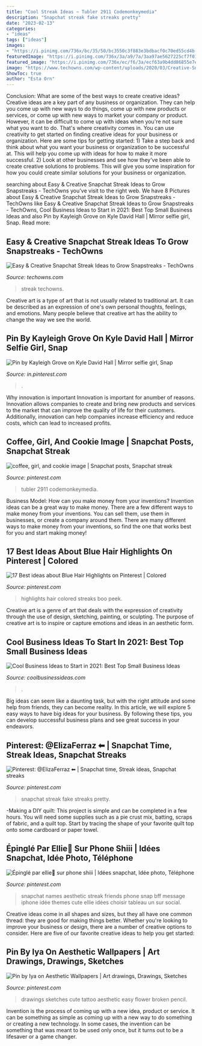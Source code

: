 ```yaml
---
title: "Cool Streak Ideas ~ Tubler 2911 Codemonkeymedia"
description: "Snapchat streak fake streaks pretty"
date: "2023-02-13"
categories:
- "ideas"
tags: ["ideas"]
images:
- "https://i.pinimg.com/736x/bc/35/50/bc3550c3f883e3bdbacf0c70ed55cd4b--blue-hair-highlights-peek-a-boo-colored-highlights-hair.jpg"
featuredImage: "https://i.pinimg.com/736x/3a/a9/7a/3aa97ae5627225cf7f019a588d333c61.jpg"
featured_image: "https://i.pinimg.com/736x/ec/f6/3a/ecf63a9b4dd86855e7ea55002c9f554a--snapchat-picture-snapchat-ideas.jpg"
image: "https://www.techowns.com/wp-content/uploads/2020/03/Creative-Snapchat-Streak-Ideas.jpg"
ShowToc: true
author: "Esta Orn"
---
```



Conclusion: What are some of the best ways to create creative ideas?
Creative ideas are a key part of any business or organization. They can help you come up with new ways to do things, come up with new products or services, or come up with new ways to market your company or product. However, it can be difficult to come up with ideas when you're not sure what you want to do. That's where creativity comes in. You can use creativity to get started on finding creative ideas for your business or organization. Here are some tips for getting started: 1) Take a step back and think about what you want your business or organization to be successful at. This will help you come up with ideas for how to make it more successful. 2) Look at other businesses and see how they've been able to create creative solutions to problems. This will give you some inspiration for how you could create similar solutions for your business or organization.

	

		
searching about Easy &amp; Creative Snapchat Streak Ideas to Grow Snapstreaks - TechOwns you've visit to the right web. We have 8 Pictures about Easy &amp; Creative Snapchat Streak Ideas to Grow Snapstreaks - TechOwns like Easy &amp; Creative Snapchat Streak Ideas to Grow Snapstreaks - TechOwns, Cool Business Ideas to Start in 2021: Best Top Small Business Ideas and also Pin by Kayleigh Grove on Kyle David Hall | Mirror selfie girl, Snap. Read more:
		
    
## Easy &amp; Creative Snapchat Streak Ideas To Grow Snapstreaks - TechOwns

<img loading=lazy src="https://www.techowns.com/wp-content/uploads/2020/03/Creative-Snapchat-Streak-Ideas.jpg" onerror="this.onerror=null;this.src='https://tse3.mm.bing.net/th?id=OIP.FJNmelfmFFJ_xodZSILBVQHaE8&amp;pid=15.1';" alt="Easy &amp; Creative Snapchat Streak Ideas to Grow Snapstreaks - TechOwns">

_Source: techowns.com_

>streak techowns. 

	

Creative art is a type of art that is not usually related to traditional art. It can be described as an expression of one's own personal thoughts, feelings, and emotions. Many people believe that creative art has the ability to change the way we see the world.

    
## Pin By Kayleigh Grove On Kyle David Hall | Mirror Selfie Girl, Snap

<img loading=lazy src="https://i.pinimg.com/originals/33/79/71/33797139504b6e03e1872ee9ab1da370.png" onerror="this.onerror=null;this.src='https://tse2.mm.bing.net/th?id=OIP.C7TeV8Ndsdxyn5STNLj_IgHaNJ&amp;pid=15.1';" alt="Pin by Kayleigh Grove on Kyle David Hall | Mirror selfie girl, Snap">

_Source: in.pinterest.com_

>. 

	

Why innovation is important
Innovation is important for anumber of reasons. Innovation allows companies to create and bring new products and services to the market that can improve the quality of life for their customers. Additionally, innovation can help companies increase efficiency and reduce costs, which can lead to increased profits.

    
## Coffee, Girl, And Cookie Image | Snapchat Posts, Snapchat Streak

<img loading=lazy src="https://i.pinimg.com/736x/ec/f6/3a/ecf63a9b4dd86855e7ea55002c9f554a--snapchat-picture-snapchat-ideas.jpg" onerror="this.onerror=null;this.src='https://tse4.mm.bing.net/th?id=OIP.dotz_MwTWscgq7HBCiTXaQHaNK&amp;pid=15.1';" alt="coffee, girl, and cookie image | Snapchat posts, Snapchat streak">

_Source: pinterest.com_

>tubler 2911 codemonkeymedia. 

	

Business Model: How can you make money from your inventions?
Invention ideas can be a great way to make money. There are a few different ways to make money from your inventions. You can sell them, use them in businesses, or create a company around them. There are many different ways to make money from your inventions, so find the one that works best for you and start making money!

    
## 17 Best Ideas About Blue Hair Highlights On Pinterest | Colored

<img loading=lazy src="https://i.pinimg.com/736x/bc/35/50/bc3550c3f883e3bdbacf0c70ed55cd4b--blue-hair-highlights-peek-a-boo-colored-highlights-hair.jpg" onerror="this.onerror=null;this.src='https://tse1.mm.bing.net/th?id=OIP.X7v1Xki_CSxPLTlicSZJpQHaJ3&amp;pid=15.1';" alt="17 Best ideas about Blue Hair Highlights on Pinterest | Colored">

_Source: pinterest.com_

>highlights hair colored streaks boo peek. 

	

Creative art is a genre of art that deals with the expression of creativity through the use of design, sketching, painting, or sculpting. The purpose of creative art is to inspire or capture emotions and ideas in an aesthetic form.

    
## Cool Business Ideas To Start In 2021: Best Top Small Business Ideas

<img loading=lazy src="https://www.coolbusinessideas.com/wp-content/uploads/2018/04/Creating-Meteor-Showers-Might-Be-A-Bad-Idea-After-All.jpg" onerror="this.onerror=null;this.src='https://tse3.mm.bing.net/th?id=OIP.HGzeEYCwZtS9W9mrGNNdOAHaE3&amp;pid=15.1';" alt="Cool Business Ideas to Start in 2021: Best Top Small Business Ideas">

_Source: coolbusinessideas.com_

>. 

	

Big ideas can seem like a daunting task, but with the right attitude and some help from friends, they can become reality. In this article, we will explore 5 easy ways to have big ideas for your business. By following these tips, you can develop successful business plans and see great success in your endeavors.

    
## Pinterest: @ElizaFerraz ⬅ | Snapchat Time, Streak Ideas, Snapchat Streaks

<img loading=lazy src="https://i.pinimg.com/originals/13/a3/75/13a375fa13baadbd116346fa35f348f5.jpg" onerror="this.onerror=null;this.src='https://tse1.mm.bing.net/th?id=OIP.klnJDCzDIyDRk9U-54XPAAHaNJ&amp;pid=15.1';" alt="Pinterest: @ElizaFerraz ⬅ | Snapchat time, Streak ideas, Snapchat streaks">

_Source: pinterest.com_

>snapchat streak fake streaks pretty. 

	

-Making a DIY quilt: This project is simple and can be completed in a few hours. You will need some supplies such as a pie crust mix, batting, scraps of fabric, and a quilt top. Start by tracing the shape of your favorite quilt top onto some cardboard or paper towel.

    
## Épinglé Par Ellie🤍 Sur Phone Shiii | Idées Snapchat, Idée Photo, Téléphone

<img loading=lazy src="https://i.pinimg.com/originals/27/c3/c2/27c3c227410c6cf47585d75bbba8fa91.png" onerror="this.onerror=null;this.src='https://tse3.mm.bing.net/th?id=OIP.4Q4guv9y9FP7ittFwn4bpwHaNL&amp;pid=15.1';" alt="Épinglé par ellie🤍 sur phone shiii | Idées snapchat, Idée photo, Téléphone">

_Source: pinterest.com_

>snapchat names aesthetic streak friends phone snap bff message iphone idée themes cute ellie idées choisir tableau un sur social. 

	

Creative ideas come in all shapes and sizes, but they all have one common thread: they are good for making things better. Whether you're looking to improve your business or design, there are a number of creative options to consider. Here are five of our favorite creative ideas to help you get started: 

    
## Pin By Iya On Aesthetic Wallpapers | Art Drawings, Drawings, Sketches

<img loading=lazy src="https://i.pinimg.com/736x/3a/a9/7a/3aa97ae5627225cf7f019a588d333c61.jpg" onerror="this.onerror=null;this.src='https://tse2.mm.bing.net/th?id=OIP.1sWyeWcFnruzX8J7cyBifQHaNL&amp;pid=15.1';" alt="Pin by Iya on Aesthetic Wallpapers | Art drawings, Drawings, Sketches">

_Source: pinterest.com_

>drawings sketches cute tattoo aesthetic easy flower broken pencil. 

	

Invention is the process of coming up with a new idea, product or service. It can be something as simple as coming up with a new way to do something or creating a new technology. In some cases, the invention can be something that was meant to be used only once, but it turns out to be a lifesaver or a game changer.


